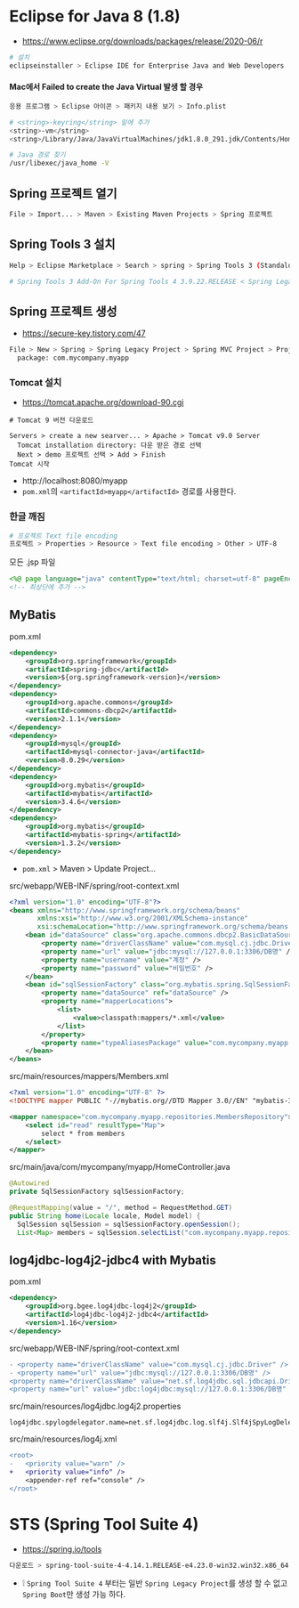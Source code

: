 # Eclipse for Java 8 (1.8)
* https://www.eclipse.org/downloads/packages/release/2020-06/r
```sh
# 설치
eclipseinstaller > Eclipse IDE for Enterprise Java and Web Developers
```

#### Mac에서 Failed to create the Java Virtual 발생 할 경우
```sh
응용 프로그램 > Eclipse 아이콘 > 패키지 내용 보기 > Info.plist
```
```sh
# <string>-keyring</string> 밑에 추가
<string>-vm</string>
<string>/Library/Java/JavaVirtualMachines/jdk1.8.0_291.jdk/Contents/Home/bin/java</string>
```
```sh
# Java 경로 찾기
/usr/libexec/java_home -V
```

## Spring 프로젝트 열기
```sh
File > Import... > Maven > Existing Maven Projects > Spring 프로젝트
```

## Spring Tools 3 설치
```sh
Help > Eclipse Marketplace > Search > spring > Spring Tools 3 (Standalone Edition) 3.9.14.RELEASE

# Spring Tools 3 Add-On For Spring Tools 4 3.9.22.RELEASE < Spring Legacy Project 생성 가능
```

## Spring 프로젝트 생성
* https://secure-key.tistory.com/47
```sh
File > New > Spring > Spring Legacy Project > Spring MVC Project > Project name: demo
  package: com.mycompany.myapp
```

### Tomcat 설치
* https://tomcat.apache.org/download-90.cgi
```sj
# Tomcat 9 버전 다운로드

Servers > create a new searver... > Apache > Tomcat v9.0 Server
  Tomcat installation directory: 다운 받은 경로 선택
  Next > demo 프로젝트 선택 > Add > Finish
Tomcat 시작
```
* http://localhost:8080/myapp
* `pom.xml`의 `<artifactId>myapp</artifactId>` 경로를 사용한다.

### 한글 깨짐
```sh
# 프로젝트 Text file encoding
프로젝트 > Properties > Resource > Text file encoding > Other > UTF-8
```

<!--
Tomcat/server.xml
```diff
- <Connector connectionTimeout="20000" port="8081" protocol="HTTP/1.1" redirectPort="8443"/>
+ <Connector uriencoding="utf-8" connectionTimeout="20000" port="8080" protocol="HTTP/1.1" redirectPort="8443"/>
```

Tomcat/web.xml
```xml
<filter>
    <filter-name>setCharacterEncodingFilter</filter-name>
    <filter-class>org.apache.catalina.filters.SetCharacterEncodingFilter</filter-class>
    <init-param>
        <param-name>encoding</param-name>
        <param-value>UTF-8</param-value>
    </init-param>
    <async-supported>true</async-supported>
</filter>
```
* 주석 해제
-->

모든 .jsp 파일
```jsp
<%@ page language="java" contentType="text/html; charset=utf-8" pageEncoding="utf-8" %>
<!-- 최상단에 추가 -->
```

## MyBatis
pom.xml
```xml
<dependency>
    <groupId>org.springframework</groupId>
    <artifactId>spring-jdbc</artifactId>
    <version>${org.springframework-version}</version>
</dependency>
<dependency>
    <groupId>org.apache.commons</groupId>
    <artifactId>commons-dbcp2</artifactId>
    <version>2.1.1</version>
</dependency>
<dependency>
    <groupId>mysql</groupId>
    <artifactId>mysql-connector-java</artifactId>
    <version>8.0.29</version>
</dependency>
<dependency>
    <groupId>org.mybatis</groupId>
    <artifactId>mybatis</artifactId>
    <version>3.4.6</version>
</dependency>
<dependency>
    <groupId>org.mybatis</groupId>
    <artifactId>mybatis-spring</artifactId>
    <version>1.3.2</version>
</dependency>
```
* `pom.xml` > Maven > Update Project...

src/webapp/WEB-INF/spring/root-context.xml
```xml
<?xml version="1.0" encoding="UTF-8"?>
<beans xmlns="http://www.springframework.org/schema/beans"
       xmlns:xsi="http://www.w3.org/2001/XMLSchema-instance"
       xsi:schemaLocation="http://www.springframework.org/schema/beans https://www.springframework.org/schema/beans/spring-beans.xsd">
    <bean id="dataSource" class="org.apache.commons.dbcp2.BasicDataSource">
        <property name="driverClassName" value="com.mysql.cj.jdbc.Driver" />
        <property name="url" value="jdbc:mysql://127.0.0.1:3306/DB명" />
        <property name="username" value="계정" />
        <property name="password" value="비밀번호" />
    </bean>
    <bean id="sqlSessionFactory" class="org.mybatis.spring.SqlSessionFactoryBean">
        <property name="dataSource" ref="dataSource" />
        <property name="mapperLocations">
            <list>
                <value>classpath:mappers/*.xml</value>
            </list>
        </property>
        <property name="typeAliasesPackage" value="com.mycompany.myapp.models" />
    </bean>
</beans>
```

src/main/resources/mappers/Members.xml
```xml
<?xml version="1.0" encoding="UTF-8" ?>
<!DOCTYPE mapper PUBLIC "-//mybatis.org//DTD Mapper 3.0//EN" "mybatis-3-mapper.dtd">

<mapper namespace="com.mycompany.myapp.repositories.MembersRepository">
    <select id="read" resultType="Map">
        select * from members
    </select>
</mapper>
```

src/main/java/com/mycompany/myapp/HomeController.java
```java
@Autowired
private SqlSessionFactory sqlSessionFactory;

@RequestMapping(value = "/", method = RequestMethod.GET)
public String home(Locale locale, Model model) {
  SqlSession sqlSession = sqlSessionFactory.openSession();
  List<Map> members = sqlSession.selectList("com.mycompany.myapp.repositories.MembersRepository.read");
```

## log4jdbc-log4j2-jdbc4 with Mybatis
pom.xml
```xml
<dependency>
    <groupId>org.bgee.log4jdbc-log4j2</groupId>
    <artifactId>log4jdbc-log4j2-jdbc4</artifactId>
    <version>1.16</version>
</dependency>
```

src/webapp/WEB-INF/spring/root-context.xml
```diff
- <property name="driverClassName" value="com.mysql.cj.jdbc.Driver" />
- <property name="url" value="jdbc:mysql://127.0.0.1:3306/DB명" />
<property name="driverClassName" value="net.sf.log4jdbc.sql.jdbcapi.DriverSpy" />
<property name="url" value="jdbc:log4jdbc:mysql://127.0.0.1:3306/DB명" />
```

src/main/resources/log4jdbc.log4j2.properties
```properties
log4jdbc.spylogdelegator.name=net.sf.log4jdbc.log.slf4j.Slf4jSpyLogDelegator
```

src/main/resources/log4j.xml
```diff
<root>
-   <priority value="warn" />
+   <priority value="info" />
    <appender-ref ref="console" />
</root>
```

# STS (Spring Tool Suite 4)
* https://spring.io/tools
```sh
다운로드 > spring-tool-suite-4-4.14.1.RELEASE-e4.23.0-win32.win32.x86_64.self-extracting.jar > 더블 클릭하면 압축 풀림
```
* ❕ `Spring Tool Suite 4` 부터는 일반 `Spring Legacy Project`를 생성 할 수 없고 `Spring Boot`만 생성 가능 하다.
